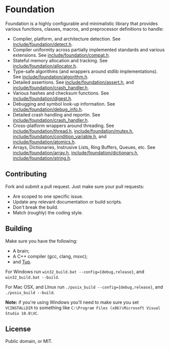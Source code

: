 # Foundation

Foundation is a highly configurable and minimalistic library that provides
various functions, classes, macros, and preprocessor definitions to handle:

  * Compiler, platform, and architecture detection. See [include/foundation/detect.h](include/foundation/detect.h).
  * Compiler uniformity across partially implemented standards and various extensions. See [include/foundation/compat.h](include/foundation/compat.h).
  * Stateful memory allocation and tracking. See [include/foundation/allocator.h](include/foundation/allocator.h).
  * Type-safe algorithms (and wrappers around stdlib implementations). See [include/foundation/algorithm.h](include/foundation/algorithm.h).
  * Detailed assertions. See [include/foundation/assert.h](include/foundation/assert.h), and [include/foundation/crash_handler.h](include/foundation/crash_handler.h).
  * Various hashes and checksum functions. See [include/foundation/digest.h](include/foundation/digest.h).
  * Debugging and symbol look-up information. See [include/foundation/debug_info.h](include/foundation/debug_info.h).
  * Detailed crash handling and reportin. See [include/foundation/crash_handler.h](include/foundation/crash_handler.h).
  * Cross-platform wrappers around threading. See [include/foundation/thread.h](include/foundation/thread.h), [include/foundation/mutex.h](include/foundation/mutex.h), [include/foundation/condition_variable.h](include/foundation/condition_variable.h), and [include/foundation/atomics.h](include/foundation/atomics.h).
  * Arrays, Dictionaries, Instrusive Lists, Ring Buffers, Queues, etc. See [include/foundation/array.h](include/foundation/array.h), [include/foundation/dictionary.h](include/foundation/dictionary.h), [include/foundation/string.h](include/foundation/string.h).

Contributing
---

Fork and submit a pull request. Just make sure your pull requests:

  * Are scoped to one specific issue.
  * Update any relevant documentation or build scripts.
  * Don't break the build.
  * Match (roughly) the coding style.

Building
---

Make sure you have the following:

  * A brain;
  * A C++ compiler (gcc, clang, msvc);
  * and [Tup](https://github.com/gittup/tup).

For Windows run `win32_build.bat --config={debug,release}`, and `win32_build.bat --build`.

For Mac OSX, and LInux run `./posix_build --config={debug,release}`, and `./posix_build --build`.

**Note:** if you're using Windows you'll need to make sure you set `VCINSTALLDIR` to something like `C:\Program Files (x86)\Microsoft Visual Studio 10.0\VC`.

License
---

Public domain, or MIT.